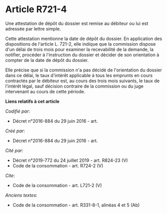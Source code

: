 # Article R721-4

Une attestation de dépôt du dossier est remise au débiteur ou lui est adressée par lettre simple. 

Cette attestation mentionne la date de dépôt du dossier. En application des dispositions de l'article L. 721-2, elle indique
que la commission dispose d'un délai de trois mois pour examiner la recevabilité de la demande, la notifier, procéder à
l'instruction du dossier et décider de son orientation à compter de la date de dépôt du dossier. 

Elle précise que si la commission n'a pas décidé de l'orientation du dossier dans ce délai, le taux d'intérêt applicable à
tous les emprunts en cours contractés par le débiteur est, au cours des trois mois suivants, le taux de l'intérêt légal, sauf
décision contraire de la commission ou du juge intervenant au cours de cette période.

**Liens relatifs à cet article**

_Codifié par_:

  - Décret n°2016-884 du 29 juin 2016 - art.

_Créé par_:

  - Décret n°2016-884 du 29 juin 2016 - art.

_Cité par_:

  - Décret n°2019-772 du 24 juillet 2019 - art. R824-23 (V)
  - Code de la consommation - art. R724-2 (V)

_Cite_:

  - Code de la consommation - art. L721-2 (V)

_Anciens textes_:

  - Code de la consommation - art. R331-8-1, alinéas 4 et 5 (Ab)
